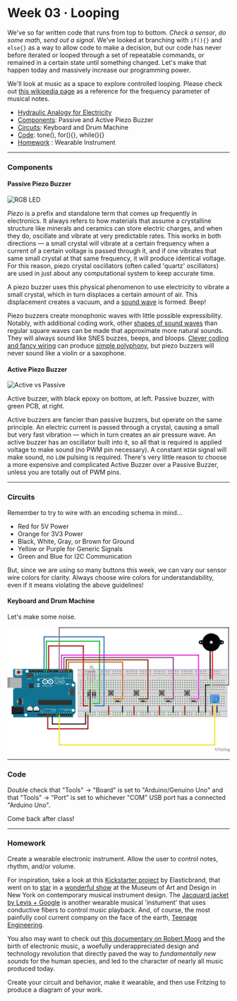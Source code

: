 # Week 03 · Looping

We've so far written code that runs from top to bottom. *Check a sensor*, *do some math*, *send out a signal*. We've looked at branching with `if(){}` and `else{}` as a way to allow code to make a decision, but our code has never before iterated or looped through a set of repeatable commands, or remained in a certain state until something changed. Let's make that happen today and massively increase our programming power.

We'll look at music as a space to explore controlled looping. Please check out [this wikipedia page](https://en.wikipedia.org/wiki/Piano_key_frequencies) as a reference for the frequency parameter of musical notes.

- [Hydraulic Analogy for Electricity](https://learn.sparkfun.com/tutorials/voltage-current-resistance-and-ohms-law/current)
- [Components](#components): Passive and Active Piezo Buzzer
- [Circuits](#circuits): Keyboard and Drum Machine
- [Code](#code): tone(), for(){}, while(){}
- [Homework](#homework) : Wearable Instrument

-----

### Components

#### Passive Piezo Buzzer

![RGB LED](https://cdn-shop.adafruit.com/970x728/1536-06.jpg)

*Piezo* is a prefix and standalone term that comes up frequently in electronics. It always refers to how materials that assume a crystalline structure like minerals and ceramics can store electric charges, and when they do, oscillate and vibrate at very predictable rates. This works in both directions — a small crystal will vibrate at a certain frequency when a current of a certain voltage is passed through it, and if one vibrates that same small crystal at that same frequency, it will produce identical voltage. For this reason, piezo crystal oscillators (often called 'quartz' oscillators) are used in just about any computational system to keep accurate time.

A piezo buzzer uses this physical phenomenon to use electricity to vibrate a small crystal, which in turn displaces a certain amount of air. This displacement creates a vacuum, and a [sound wave](https://en.wikipedia.org/wiki/Sound#Sound_wave_properties_and_characteristics) is formed. Beep! 

Piezo buzzers create monophonic waves with little possible expressibility. Notably, with additional coding work, other [shapes of sound waves](https://en.wikipedia.org/wiki/Square_wave) than regular square waves can be made that approximate more natural sounds. They will always sound like SNES buzzes, beeps, and bloops. [Clever coding and fancy wiring](http://www.opencircuits.com/Microcontroller_polyphony) can produce [simple polyphony](https://en.wikipedia.org/wiki/Polyphony), but piezo buzzers will never sound like a violin or a saxophone. 


#### Active Piezo Buzzer

![Active vs Passive](https://www.sunfounder.com/media/wysiwyg/swatches/sensor_kit_v2_0_for_arduino/22_buzzer_module/20150902162620.png)

Active buzzer, with black epoxy on bottom, at left. Passive buzzer, with green PCB, at right. 

Active buzzers are fancier than passive buzzers, but operate on the same principle. An electric current is passed through a crystal, causing a small but very fast vibration — which in turn creates an air pressure wave. An active buzzer has an oscillator built into it, so all that is required is applied voltage to make sound (no PWM pin necessary). A constant `HIGH` signal will make sound, no `LOW` pulsing is required. There's very little reason to choose a more expensive and complicated Active Buzzer over a Passive Buzzer, unless you are totally out of PWM pins.

----- 

### Circuits

Remember to try to wire with an encoding schema in mind...

- Red for 5V Power
- Orange for 3V3 Power
- Black, White, Gray, or Brown for Ground
- Yellow or Purple for Generic Signals
- Green and Blue for I2C Communication

But, since we are using so many buttons this week, we can vary our sensor wire colors for clarity. Always choose wire colors for understandability, even if it means violating the above guidelines! 

#### Keyboard and Drum Machine

Let's make some noise.

![keyboard and drum machine](keyboard.png)

-----

### Code

Double check that "Tools" -> "Board" is set to "Arduino/Genuino Uno" and that "Tools" -> "Port" is set to whichever "COM" USB port has a connected "Arduino Uno".

Come back after class! 

-----

### Homework

Create a wearable electronic instrument. Allow the user to control notes, rhythm, and/or volume.

For inspiration, take a look at this [Kickstarter project](https://www.kickstarter.com/projects/elasticbrand/audiowear-the-1st-hip-hop-album-made-w-porcelain-j) by Elasticbrand, that went on to [star](https://madmuseum.org/sonic-arcade-audiowear) in a [wonderful show](https://madmuseum.org/sonic-arcade-shaping-space-with-sound) at the Museum of Art and Design in New York on contemporary musical instrument design. The [Jacquard jacket by Levis + Google](https://atap.google.com/jacquard/) is another wearable musical 'instument' that uses conductive fibers to control music playback. And, of course, the most painfully cool current company on the face of the earth, [Teenage Engineering](https://www.teenageengineering.com).

You also may want to check out [this documentary on Robert Moog](https://www.youtube.com/watch?v=XRg8R-00mjs) and the birth of electronic music, a woefully underappreciated design and technology revolution that directly paved the way to *fundamentally new sounds* for the human species, and led to the character of nearly all music produced today.

Create your circuit and behavior, make it wearable, and then use Fritzing to produce a diagram of your work.